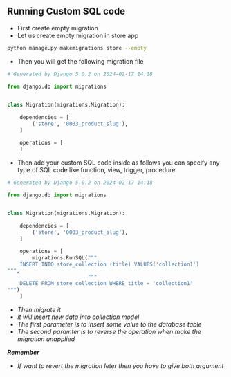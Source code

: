 ## Running Custom SQL code 

- First create empty migration
- Let us create empty migration in store app

```bash
python manage.py makemigrations store --empty

```

- Then you will get the following migration file

```python
# Generated by Django 5.0.2 on 2024-02-17 14:18

from django.db import migrations


class Migration(migrations.Migration):

    dependencies = [
        ('store', '0003_product_slug'),
    ]

    operations = [
    ]
```

- Then add your custom SQL code inside as follows you can specify any type of SQL code like function, view, trigger, procedure

```python
# Generated by Django 5.0.2 on 2024-02-17 14:18

from django.db import migrations


class Migration(migrations.Migration):

    dependencies = [
        ('store', '0003_product_slug'),
    ]

    operations = [
        migrations.RunSQL("""
    INSERT INTO store_collection (title) VALUES('collection1')                   
""",
                          """
    DELETE FROM store_collection WHERE title = 'collection1'
""")
    ]
```

- _Then migrate it_
- _it will insert new data into collection model_
- _The first parameter is to insert some value to the database table_ 
- _The second paramter is to reverse the operation when make the migration unapplied_

___Remember___
- _If want to revert the migration leter then you have to give both argument_ 